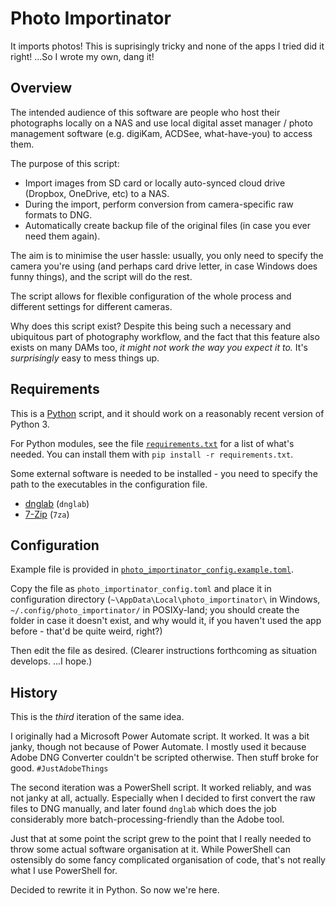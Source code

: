 # Photo Importinator

It imports photos!
This is suprisingly tricky and none of the apps I tried did it right!
...So I wrote my own, dang it!

## Overview

The intended audience of this software are people who host their
photographs locally on a NAS and use local digital asset
manager / photo management software (e.g. digiKam, ACDSee, what-have-you)
to access them.

The purpose of this script:

* Import images from SD card or locally auto-synced cloud drive
  (Dropbox, OneDrive, etc) to a NAS.
* During the import, perform conversion from camera-specific
  raw formats to DNG.
* Automatically create backup file of the original files (in case
  you ever need them again).

The aim is to minimise the user hassle: usually, you only need to
specify the camera you're using (and perhaps card drive letter, in case
Windows does funny things), and the script will do the rest.

The script allows for flexible configuration of the whole process
and different settings for different cameras.

Why does this script exist? Despite this being such a necessary and
ubiquitous part of photography workflow, and the fact that this feature
also exists on many DAMs too, *it might not work the way you expect it to.*
It's *surprisingly* easy to mess things up.

## Requirements

This is a [Python](https://www.python.org/) script, and it should work
on a reasonably recent version of Python 3.

For Python modules, see the file
[`requirements.txt`](requirements.txt) for a list of what's needed.
You can install them with `pip install -r requirements.txt`.

Some external software is needed to be installed - you need to
specify the path to the executables in the configuration file.

* [dnglab](https://github.com/dnglab/dnglab) (`dnglab`)
* [7-Zip](https://www.7-zip.org/) (`7za`)

## Configuration

Example file is provided in
[`photo_importinator_config.example.toml`](photo_importinator_config.example.toml).

Copy the file as `photo_importinator_config.toml` and place it in
configuration directory
(`~\AppData\Local\photo_importinator\` in Windows,
`~/.config/photo_importinator/` in POSIXy-land;
you should create the folder in case it doesn't exist, and why would
it, if you haven't used the app before - that'd be quite weird,
right?)

Then edit the file as desired. (Clearer instructions forthcoming as
situation develops. ...I hope.)

## History

This is the *third* iteration of the same idea.

I originally had a Microsoft Power Automate script. It worked.
It was a bit janky, though not because of Power Automate.
I mostly used it because Adobe DNG Converter couldn't be scripted
otherwise. Then stuff broke for good. `#JustAdobeThings`

The second iteration was a PowerShell script. It worked
reliably, and was not janky at all, actually. Especially when I
decided to first convert the raw files to DNG manually, and
later found `dnglab` which does the job considerably more
batch-processing-friendly than the Adobe tool.

Just that at some point the script grew to the point that I really
needed to throw some actual software organisation at it. While
PowerShell can ostensibly do some fancy complicated organisation
of code, that's not really what I use PowerShell for.

Decided to rewrite it in Python. So now we're here.
